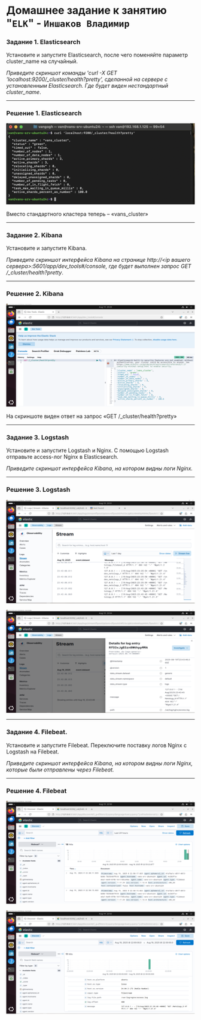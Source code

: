 # Домашнее задание к занятию "`ELK`" - `Иншаков Владимир`


### Задание 1. Elasticsearch 

Установите и запустите Elasticsearch, после чего поменяйте параметр cluster_name на случайный. 

*Приведите скриншот команды 'curl -X GET 'localhost:9200/_cluster/health?pretty', сделанной на сервере с установленным Elasticsearch. Где будет виден нестандартный cluster_name*.

---

### Решение 1. Elasticsearch

![Screen_01](https://github.com/MrVanG0gh/Netology_sdb_11_03_ELK/blob/main/screens/Screen_01.png)

Вместо стандартного кластера теперь – «vans_cluster»

---

### Задание 2. Kibana

Установите и запустите Kibana.

*Приведите скриншот интерфейса Kibana на странице http://<ip вашего сервера>:5601/app/dev_tools#/console, где будет выполнен запрос GET /_cluster/health?pretty*.

---

### Решение 2. Kibana

![Screen_02](https://github.com/MrVanG0gh/Netology_sdb_11_03_ELK/blob/main/screens/Screen_02.png)

На скриншоте виден ответ на запрос «GET /_cluster/health?pretty»

---

### Задание 3. Logstash

Установите и запустите Logstash и Nginx. С помощью Logstash отправьте access-лог Nginx в Elasticsearch. 

*Приведите скриншот интерфейса Kibana, на котором видны логи Nginx.*

---

### Решение 3. Logstash

![Screen_03](https://github.com/MrVanG0gh/Netology_sdb_11_03_ELK/blob/main/screens/Screen_03.png)

![Screen_04](https://github.com/MrVanG0gh/Netology_sdb_11_03_ELK/blob/main/screens/Screen_04.png)

---

### Задание 4. Filebeat. 

Установите и запустите Filebeat. Переключите поставку логов Nginx с Logstash на Filebeat. 

*Приведите скриншот интерфейса Kibana, на котором видны логи Nginx, которые были отправлены через Filebeat.*

---

### Решение 4. Filebeat

![Screen_05](https://github.com/MrVanG0gh/Netology_sdb_11_03_ELK/blob/main/screens/Screen_05.png)

![Screen_06](https://github.com/MrVanG0gh/Netology_sdb_11_03_ELK/blob/main/screens/Screen_06.png)



